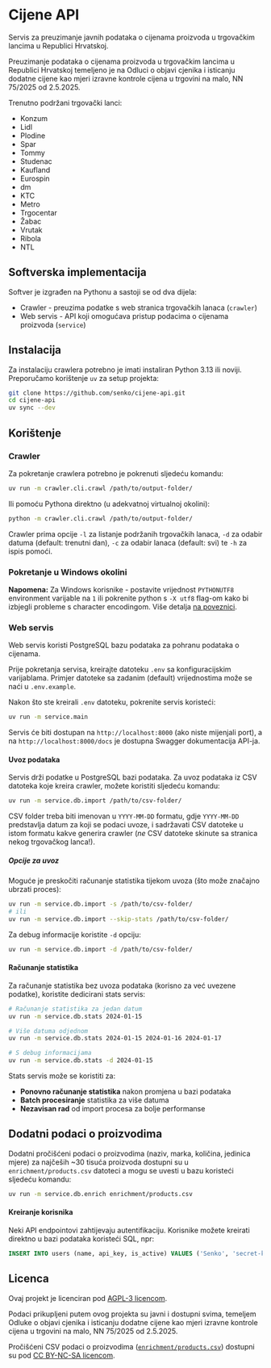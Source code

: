 # Cijene API

Servis za preuzimanje javnih podataka o cijenama proizvoda u trgovačkim lancima u Republici Hrvatskoj.

Preuzimanje podataka o cijenama proizvoda u trgovačkim lancima u Republici Hrvatskoj
temeljeno je na Odluci o objavi cjenika i isticanju dodatne cijene kao mjeri izravne
kontrole cijena u trgovini na malo, NN 75/2025 od 2.5.2025.

Trenutno podržani trgovački lanci:

* Konzum
* Lidl
* Plodine
* Spar
* Tommy
* Studenac
* Kaufland
* Eurospin
* dm
* KTC
* Metro
* Trgocentar
* Žabac
* Vrutak
* Ribola
* NTL

## Softverska implementacija

Softver je izgrađen na Pythonu a sastoji se od dva dijela:

* Crawler - preuzima podatke s web stranica trgovačkih lanaca (`crawler`)
* Web servis - API koji omogućava pristup podacima o cijenama proizvoda (`service`)

## Instalacija

Za instalaciju crawlera potrebno je imati instaliran Python 3.13 ili noviji. Preporučamo korištenje `uv` za setup projekta:

```bash
git clone https://github.com/senko/cijene-api.git
cd cijene-api
uv sync --dev
```

## Korištenje

### Crawler

Za pokretanje crawlera potrebno je pokrenuti sljedeću komandu:

```bash
uv run -m crawler.cli.crawl /path/to/output-folder/
```

Ili pomoću Pythona direktno (u adekvatnoj virtualnoj okolini):

```bash
python -m crawler.cli.crawl /path/to/output-folder/
```

Crawler prima opcije `-l` za listanje podržanih trgovačkih lanaca, `-d` za
odabir datuma (default: trenutni dan), `-c` za odabir lanaca (default: svi) te
`-h` za ispis pomoći.

### Pokretanje u Windows okolini

**Napomena:** Za Windows korisnike - postavite vrijednost `PYTHONUTF8` environment varijable na `1` ili pokrenite python s `-X utf8` flag-om kako bi izbjegli probleme s character encodingom. Više detalja [na poveznici](https://github.com/senko/cijene-api/issues/9#issuecomment-2911110424).

### Web servis

Web servis koristi PostgreSQL bazu podataka za pohranu podataka o cijenama.

Prije pokretanja servisa, kreirajte datoteku `.env` sa konfiguracijskim varijablama.
Primjer datoteke sa zadanim (default) vrijednostima može se naći u `.env.example`.

Nakon što ste kreirali `.env` datoteku, pokrenite servis koristeći:

```bash
uv run -m service.main
```

Servis će biti dostupan na `http://localhost:8000` (ako niste mijenjali port), a na
`http://localhost:8000/docs` je dostupna Swagger dokumentacija API-ja.

#### Uvoz podataka

Servis drži podatke u PostgreSQL bazi podataka. Za uvoz podataka iz CSV
datoteka koje kreira crawler, možete koristiti sljedeću komandu:

```bash
uv run -m service.db.import /path/to/csv-folder/
```

CSV folder treba biti imenovan u `YYYY-MM-DD` formatu, gdje `YYYY-MM-DD`
predstavlja datum za koji se podaci uvoze, i sadržavati CSV datoteke u
istom formatu kakve generira crawler (*ne* CSV datoteke skinute sa stranica
nekog trgovačkog lanca!).

##### Opcije za uvoz

Moguće je preskočiti računanje statistika tijekom uvoza (što može značajno ubrzati proces):

```bash
uv run -m service.db.import -s /path/to/csv-folder/
# ili
uv run -m service.db.import --skip-stats /path/to/csv-folder/
```

Za debug informacije koristite `-d` opciju:

```bash
uv run -m service.db.import -d /path/to/csv-folder/
```

#### Računanje statistika

Za računanje statistika bez uvoza podataka (korisno za već uvezene podatke), koristite dedicirani stats servis:

```bash
# Računanje statistika za jedan datum
uv run -m service.db.stats 2024-01-15

# Više datuma odjednom
uv run -m service.db.stats 2024-01-15 2024-01-16 2024-01-17

# S debug informacijama
uv run -m service.db.stats -d 2024-01-15
```

Stats servis može se koristiti za:
- **Ponovno računanje statistika** nakon promjena u bazi podataka
- **Batch procesiranje** statistika za više datuma
- **Nezavisan rad** od import procesa za bolje performanse

## Dodatni podaci o proizvodima

Dodatni pročišćeni podaci o proizvodima (naziv, marka, količina, jedinica mjere)
za najčeših ~30 tisuća proizvoda dostupni su u `enrichment/products.csv` datoteci
a mogu se uvesti u bazu koristeći sljedeću komandu:

```bash
uv run -m service.db.enrich enrichment/products.csv
```

#### Kreiranje korisnika

Neki API endpointovi zahtijevaju autentifikaciju. Korisnike možete kreirati
direktno u bazi podataka koristeći SQL, npr:

```sql
INSERT INTO users (name, api_key, is_active) VALUES ('Senko', 'secret-key', TRUE);
```

## Licenca

Ovaj projekt je licenciran pod [AGPL-3 licencom](LICENSE).

Podaci prikupljeni putem ovog projekta su javni i dostupni svima, temeljem
Odluke o objavi cjenika i isticanju dodatne cijene kao mjeri izravne
kontrole cijena u trgovini na malo, NN 75/2025 od 2.5.2025.

Pročišćeni CSV podaci o proizvodima
([`enrichment/products.csv`](enrichment/products.csv))
dostupni su pod [CC BY-NC-SA licencom](https://creativecommons.org/licenses/by-nc-sa/4.0/).
